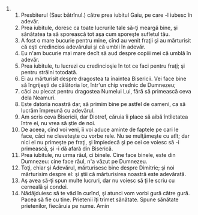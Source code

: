 <ol>
  <li>
    <ol>
      <li>Presbiterul (Sau: bătrînul.) către prea iubitul Gaiu, pe care -l iubesc în adevăr.</li>
      <li>Prea iubitule, doresc ca toate lucrurile tale să-ţi meargă bine, şi sănătatea ta să sporească tot aşa cum sporeşte sufletul tău.</li>
      <li>A fost o mare bucurie pentru mine, cînd au venit fraţii şi au mărturisit că eşti credincios adevărului şi că umbli în adevăr.</li>
      <li>Eu n'am bucurie mai mare decît să aud despre copiii mei că umblă în adevăr.</li>
      <li>Prea iubitule, tu lucrezi cu credincioşie în tot ce faci pentru fraţi; şi pentru străini totodată.</li>
      <li>Ei au mărturisit despre dragostea ta înaintea Bisericii. Vei face bine să îngrijeşti de călătoria lor, într'un chip vrednic de Dumnezeu;</li>
      <li>căci au plecat pentru dragostea Numelui Lui, fără să primească ceva dela Neamuri.</li>
      <li>Este datoria noastră dar, să primim bine pe astfel de oameni, ca să lucrăm împreună cu adevărul.</li>
      <li>Am scris ceva Bisericii, dar Diotref, căruia îi place să aibă întîietatea între ei, nu vrea să ştie de noi.</li>
      <li>De aceea, cînd voi veni, îi voi aduce aminte de faptele pe cari le face, căci ne cleveteşte cu vorbe rele. Nu se mulţămeşte cu atît; dar nici el nu primeşte pe fraţi, şi împiedecă şi pe cei ce voiesc să -i primească, şi -i dă afară din Biserică.</li>
      <li>Prea iubitule, nu urma răul, ci binele. Cine face binele, este din Dumnezeu: cine face răul, n'a văzut pe Dumnezeu.</li>
      <li>Toţi, chiar şi Adevărul, mărturisesc bine despre Dimitrie; şi noi mărturisim despre el: şi ştii că mărturisirea noastră este adevărată.</li>
      <li>Aş avea să-ţi spun multe lucruri, dar nu voiesc să ţi le scriu cu cerneală şi condei.</li>
      <li>Nădăjduiesc să te văd în curînd, şi atunci vom vorbi gură către gură. Pacea să fie cu tine. Prietenii îţi trimet sănătate. Spune sănătate prietenilor, fiecăruia pe nume. Amin</li>
    </ol>
  </li>
</ol>